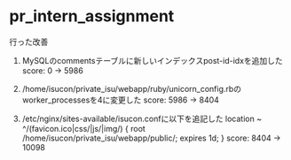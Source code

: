 # pr_intern_assignment

行った改善

1. MySQLのcommentsテーブルに新しいインデックスpost-id-idxを追加した
score: 0 → 5986

2. /home/isucon/private_isu/webapp/ruby/unicorn_config.rbのworker_processesを4に変更した
score: 5986 → 8404

3. /etc/nginx/sites-available/isucon.confに以下を追記した
        location ~ ^/(favicon\.ico|css/|js/|img/) {
            root /home/isucon/private_isu/webapp/public/;
            expires 1d;
        }
score: 8404 → 10098